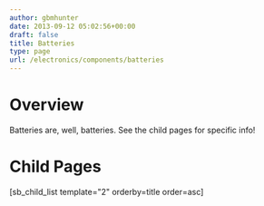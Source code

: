 ```yaml
---
author: gbmhunter
date: 2013-09-12 05:02:56+00:00
draft: false
title: Batteries
type: page
url: /electronics/components/batteries
---
```


# Overview




Batteries are, well, batteries. See the child pages for specific info!




# Child Pages




[sb_child_list template="2" orderby=title order=asc]
